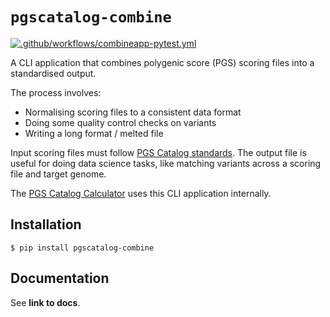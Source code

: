 # `pgscatalog-combine`

[![.github/workflows/combineapp-pytest.yml](https://github.com/PGScatalog/pygscatalog/actions/workflows/combineapp-pytest.yml/badge.svg)](https://github.com/PGScatalog/pygscatalog/actions/workflows/combineapp-pytest.yml)

A CLI application that combines polygenic score (PGS) scoring files into a standardised output. 

The process involves:

* Normalising scoring files to a consistent data format
* Doing some quality control checks on variants
* Writing a long format / melted file 

Input scoring files must follow [PGS Catalog standards](https://www.pgscatalog.org/downloads/#dl_scoring_files). The output file is useful for doing data science tasks, like matching variants across a scoring file and target genome. 

The [PGS Catalog Calculator](https://github.com/PGScatalog/pgsc_calc) uses this CLI application internally.

## Installation

```
$ pip install pgscatalog-combine
```

## Documentation

See **link to docs**.
